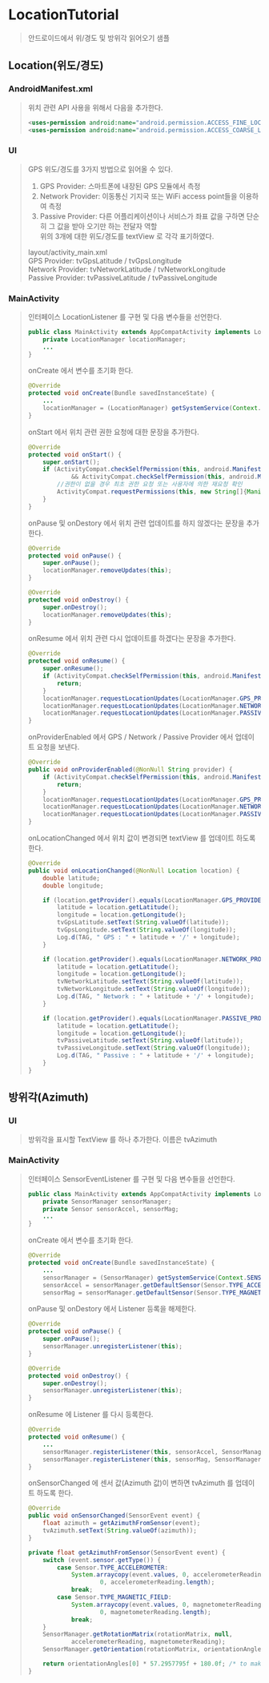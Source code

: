 # LocationTutorial
> 안드로이드에서 위/경도 및 방위각 읽어오기 샘플

## Location(위도/경도)
### AndroidManifest.xml
> 위치 관련 API 사용을 위해서 다음을 추가한다.
> ```xml
> <uses-permission android:name="android.permission.ACCESS_FINE_LOCATION" />
> <uses-permission android:name="android.permission.ACCESS_COARSE_LOCATION"/>
> ``` 

### UI
> GPS 위도/경도를 3가지 방법으로 읽어올 수 있다.  
> 1. GPS Provider: 스마트폰에 내장된 GPS 모듈에서 측정  
> 2. Network Provider: 이동통신 기지국 또는 WiFi access point들을 이용하여 측정  
> 3. Passive Provider: 다른 어플리케이션이나 서비스가 좌표 값을 구하면 단순히 그 값을 받아 오기만 하는 전달자 역할  
> 위의 3개에 대한 위도/경도를 textView 로 각각 표기하였다.  
>  
> layout/activity_main.xml  
> GPS Provider: tvGpsLatitude / tvGpsLongitude  
> Network Provider: tvNetworkLatitude / tvNetworkLongitude  
> Passive Provider: tvPassiveLatitude / tvPassiveLongitude  

### MainActivity
> 인터페이스 LocationListener 를 구현 및 다음 변수들을 선언한다.
> ```java
> public class MainActivity extends AppCompatActivity implements LocationListener {
>     private LocationManager locationManager;
>     ...
> }
> ```
> 
> onCreate 에서 변수를 초기화 한다.
> ```java
> @Override
> protected void onCreate(Bundle savedInstanceState) {
>     ...
>     locationManager = (LocationManager) getSystemService(Context.LOCATION_SERVICE);
> }
> 
> ```
> 
> onStart 에서 위치 관련 권한 요청에 대한 문장을 추가한다.
> ```java
> @Override
> protected void onStart() {
>     super.onStart();
>     if (ActivityCompat.checkSelfPermission(this, android.Manifest.permission.ACCESS_FINE_LOCATION) != PackageManager.PERMISSION_GRANTED
>             && ActivityCompat.checkSelfPermission(this, android.Manifest.permission.ACCESS_COARSE_LOCATION) != PackageManager.PERMISSION_GRANTED) {
>         //권한이 없을 경우 최초 권한 요청 또는 사용자에 의한 재요청 확인
>         ActivityCompat.requestPermissions(this, new String[]{Manifest.permission.ACCESS_FINE_LOCATION, Manifest.permission.ACCESS_COARSE_LOCATION}, 100);
>     }
> }
> ```
>  
> onPause 및 onDestory 에서 위치 관련 업데이트를 하지 않겠다는 문장을 추가한다.
> ```java
> @Override
> protected void onPause() {
>     super.onPause();
>     locationManager.removeUpdates(this);
> }
> 
> @Override
> protected void onDestroy() {
>     super.onDestroy();
>     locationManager.removeUpdates(this);
> }
> ```
> 
> onResume 에서 위치 관련 다시 업데이트를 하겠다는 문장을 추가한다.
> ```java
> @Override
> protected void onResume() {
>     super.onResume();
>     if (ActivityCompat.checkSelfPermission(this, android.Manifest.permission.ACCESS_FINE_LOCATION) != PackageManager.PERMISSION_GRANTED) {
>         return;
>     }
>     locationManager.requestLocationUpdates(LocationManager.GPS_PROVIDER, 0, 0, this);
>     locationManager.requestLocationUpdates(LocationManager.NETWORK_PROVIDER, 0, 0, this);
>     locationManager.requestLocationUpdates(LocationManager.PASSIVE_PROVIDER, 0, 0, this);
> }
> ```
> 
> onProviderEnabled 에서 GPS / Network / Passive Provider 에서 업데이트 요청을 보낸다.
> ```java
> @Override
> public void onProviderEnabled(@NonNull String provider) {
>     if (ActivityCompat.checkSelfPermission(this, android.Manifest.permission.ACCESS_FINE_LOCATION) != PackageManager.PERMISSION_GRANTED) {
>         return;
>     }
>     locationManager.requestLocationUpdates(LocationManager.GPS_PROVIDER, 0, 0, this);
>     locationManager.requestLocationUpdates(LocationManager.NETWORK_PROVIDER, 0, 0, this);
>     locationManager.requestLocationUpdates(LocationManager.PASSIVE_PROVIDER, 0, 0, this);
> }
> ```
> 
> onLocationChanged 에서 위치 값이 변경되면 textView 를 업데이트 하도록 한다.
> ```java
> @Override
> public void onLocationChanged(@NonNull Location location) {
>     double latitude;
>     double longitude;
> 
>     if (location.getProvider().equals(LocationManager.GPS_PROVIDER)) {
>         latitude = location.getLatitude();
>         longitude = location.getLongitude();
>         tvGpsLatitude.setText(String.valueOf(latitude));
>         tvGpsLongitude.setText(String.valueOf(longitude));
>         Log.d(TAG, " GPS : " + latitude + '/' + longitude);
>     }
> 
>     if (location.getProvider().equals(LocationManager.NETWORK_PROVIDER)) {
>         latitude = location.getLatitude();
>         longitude = location.getLongitude();
>         tvNetworkLatitude.setText(String.valueOf(latitude));
>         tvNetworkLongitude.setText(String.valueOf(longitude));
>         Log.d(TAG, " Network : " + latitude + '/' + longitude);
>     }
> 
>     if (location.getProvider().equals(LocationManager.PASSIVE_PROVIDER)) {
>         latitude = location.getLatitude();
>         longitude = location.getLongitude();
>         tvPassiveLatitude.setText(String.valueOf(latitude));
>         tvPassiveLongitude.setText(String.valueOf(longitude));
>         Log.d(TAG, " Passive : " + latitude + '/' + longitude);
>     }
> }
> ```

## 방위각(Azimuth)
### UI
> 방위각을 표시할 TextView 를 하나 추가한다. 이름은 tvAzimuth

### MainActivity
> 인터페이스 SensorEventListener 를 구현 및 다음 변수들을 선언한다.
> ```java
> public class MainActivity extends AppCompatActivity implements LocationListener, SensorEventListener {
>     private SensorManager sensorManager;
>     private Sensor sensorAccel, sensorMag;
>     ...
> }
> ```
> 
> onCreate 에서 변수를 초기화 한다.
> ```java
> @Override
> protected void onCreate(Bundle savedInstanceState) {
>     ... 
>     sensorManager = (SensorManager) getSystemService(Context.SENSOR_SERVICE);
>     sensorAccel = sensorManager.getDefaultSensor(Sensor.TYPE_ACCELEROMETER);
>     sensorMag = sensorManager.getDefaultSensor(Sensor.TYPE_MAGNETIC_FIELD);
> ```
> 
> onPause 및 onDestory 에서 Listener 등록을 해제한다.
> ```java
> @Override
> protected void onPause() {
>     super.onPause();
>     sensorManager.unregisterListener(this);
> }
> 
> @Override
> protected void onDestroy() {
>     super.onDestroy();
>     sensorManager.unregisterListener(this);
> }
> ```
> onResume 에 Listener 를 다시 등록한다.
> ```java
> @Override
> protected void onResume() {
>     ...
>     sensorManager.registerListener(this, sensorAccel, SensorManager.SENSOR_DELAY_NORMAL);
>     sensorManager.registerListener(this, sensorMag, SensorManager.SENSOR_DELAY_NORMAL);
> }
> ```
>
> onSensorChanged 에 센서 값(Azimuth 값)이 변하면 tvAzimuth 를 업데이트 하도록 한다.
> ```java
> @Override
> public void onSensorChanged(SensorEvent event) {
>     float azimuth = getAzimuthFromSensor(event);
>     tvAzimuth.setText(String.valueOf(azimuth));
> }
> 
> private float getAzimuthFromSensor(SensorEvent event) {
>     switch (event.sensor.getType()) {
>         case Sensor.TYPE_ACCELEROMETER:
>             System.arraycopy(event.values, 0, accelerometerReading,
>                     0, accelerometerReading.length);
>             break;
>         case Sensor.TYPE_MAGNETIC_FIELD:
>             System.arraycopy(event.values, 0, magnetometerReading,
>                     0, magnetometerReading.length);
>             break;
>     }
>     SensorManager.getRotationMatrix(rotationMatrix, null,
>             accelerometerReading, magnetometerReading);
>     SensorManager.getOrientation(rotationMatrix, orientationAngles);
> 
>     return orientationAngles[0] * 57.2957795f + 180.0f; /* to make azimuth range 0 ~ 360 */
> }
> ``` 

